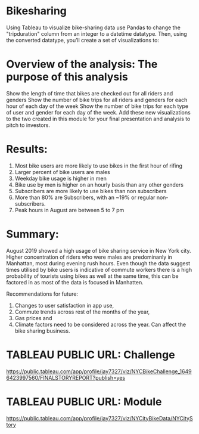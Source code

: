 # Bikesharing
Using Tableau to visualize bike-sharing data
use Pandas to change the "tripduration" column from an integer to a datetime datatype. Then, using the converted datatype, you’ll create a set of visualizations to:

# Overview of the analysis: The purpose of this analysis
Show the length of time that bikes are checked out for all riders and genders
Show the number of bike trips for all riders and genders for each hour of each day of the week
Show the number of bike trips for each type of user and gender for each day of the week.
Add these new visualizations to the two created in this module for your final presentation and analysis to pitch to investors.

# Results:
1. Most bike users are more likely to use bikes in the first hour of rifing
2. Larger percent of bike users are males
3. Weekday bike usage is higher in men
4. Bike use by men is higher on an hourly basis than any other genders
5. Subscribers are more likely to use bikes than non subscribers
6. More than 80% are Subscribers, with an ~19% or regular non-subscribers.
7. Peak hours in August are between 5 to 7 pm


# Summary:

August 2019 showed a high usage of bike sharing service in New York city.
Higher concentration of riders who were males are predominanly in Manhattan, most during evening rush hours. 
Even though the data suggest times utilised by bike users is indicative of commute workers there is a high probability of tourists using bikes as well at the same time, this can be factored in as most of the data is focused in Manhatten.

Recommendations for future:
1. Changes to user satisfaction in app use, 
2. Commute trends across rest of the months of the year,
3. Gas prices and 
4. Climate factors need to be considered across the year. 
Can affect the bike sharing business.


# TABLEAU PUBLIC URL: Challenge
https://public.tableau.com/app/profile/jay7327/viz/NYCBikeChallenge_16496423997560/FINALSTORYREPORT?publish=yes



# TABLEAU PUBLIC URL: Module
https://public.tableau.com/app/profile/jay7327/viz/NYCityBikeData/NYCityStory









